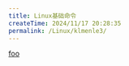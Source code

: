 ```yaml
---
title: Linux基础命令
createTime: 2024/11/17 20:28:35
permalink: /Linux/klmenle3/
---
```


[foo](./foo.md)
